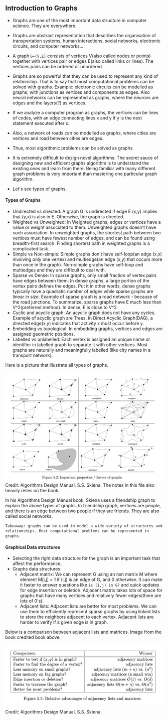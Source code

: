 ## Introduction to Graphs

* Graphs are one of the most important data structure in computer science. They are everywhere. 
* Graphs are abstract representation that describes the organisation of transportation systems, human interactions, social networks, electronic circuits, and computer networks....
* A graph `G=(V,E)` consists of vertices V(also called nodes or points) together with vertices pair or edges E(also called links or lines). The vertices pairs can be ordered or unordered. 
* Graphs are so powerful that they can be used to represent any kind of relationship. That is to say that most computational problems can be solved with graphs. Example: electronic circuits can be modelled as graphs, with junctions as vertices and components as edges. Also neural networks can be represented as graphs, where the neurons are edges and the layers(?) as vertices.
* If we analyze a computer program as graphs, the vertices can be lines of codes, with an edge connecting lines x and y if y is the next statement executed after x. 
* Also, a network of roads can be modelled as graphs, where cities are vertices and road between cities are edges. 
* Thus, most algorithmic problems can be solved as graphs. 
* It is extremely difficult to design novel algorithms. The secret sauce of designing new and efficient graphs algorithm is to understand the existing ones and learn from there. Being familiar with many different graph problems is very important than mastering one particular graph algorithm. 
  
* Let's see types of graphs.

#### Types of Graphs

* Undirected vs directed: A graph G is undirected if edge E (x,y) implies that (y,x) is also in E. Otherwise, the graph is directed. 
* Weighted vs Unweighted: In Weighted graphs, edges or vertices have a value or weight associated to them. Unweighted graphs doesn't have such association. In unweighted graphs, the shortest path between two vertices must have fewest number of edges, and can be found using breadth-first search. Finding shortest path in weighted graphs is a complicated task. 
* Simple vs Non-simple: Simple graphs don't have self-loop(an edge (x,x) involving only one vertex) and multiedge(an edge (x,y) that occurs more than once in the graph). Non-simple graphs have self-loop and multiedges and they are difficult to deal with. 
* Sparse vs Dense: In sparse graphs, only small fraction of vertex pairs have edges between them. In dense graphs, a large portion of the vertex pairs defines the edges. Put it in other words, dense graphs typically have a quadratic number of edges while sparse graphs are linear in size. Example of sparse graph is a road network - because of the road junctions. To summarize, sparse graphs have E much less than V^2(preferred method). In dense, E is close to V^2. 
* Cyclic and acyclic graph: An acyclic graph does not have any cycles. Example of acyclic graph are Trees. In Direct Acyclic Graph(DAG), a directed edge(x,y) indicates that activity x must occur before y. 
* Embedding vs topological: In embedding graphs, vertices and edges are assigned geometric positions. 
* Labelled vs unlabelled: Each vertex is assigned an unique name or identifier in labelled graph to separate it with other vertices. Most graphs are naturally and meaningfully labelled (like city names in a transport network). 

Here is a picture that illustrate all types of graphs. 

!['image'](../images/graphs.png)
Credit: Algorithms Design Manual, S.S. Skiena. The notes in this file also heavily relies on the book. 

In his Algorithms Design Manual book, Skiena uses a friendship graph to explain the above types of graphs. In friendship graph, vertices are people, and there is an edge between two people if they are friends. They are also called social networks.

```
Takeaway: graphs can be used to model a wide variety of structures and relationships. Most computational problems can be represented in graphs.  
```
#### Graphical Data structures

* Selecting the right data structure for the graph is an important task that affect the performance. 
* Graphs data structures:
  * Adjacent matrix: We can represent G using an nxn matrix M where element M[i,j] = 1 if (i,j) is an edge of G, and 0 otherwise. It can make it faster to answer questions like `is (i,j) in G?` and quick updates for edge insertion or deletion. Adjacent matrix takes lots of space for graphs that have many vertices and relatively fewer edges(there are lots of 0's).
  * Adjacent lists: Adjacent lists are better for most problems. We can use them to efficiently represent sparse graphs by using linked lists to store the neighbors adjacent to each vertex. Adjacent lists are harder to verify if a given edge is in graph. 

Below is a comparison between adjacent lists and matrices. Image from the book credited book above.

![ds-graphs](../images/adjacent-lists-matrx.png)

Credit: Algorithms Design Manual, S.S. Skiena.